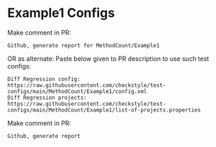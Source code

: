 # Example1 Configs
Make comment in PR:
```
Github, generate report for MethodCount/Example1
```
OR as alternate:
Paste below given to PR description to use such test configs:
```
Diff Regression config: https://raw.githubusercontent.com/checkstyle/test-configs/main/MethodCount/Example1/config.xml
Diff Regression projects: https://raw.githubusercontent.com/checkstyle/test-configs/main/MethodCount/Example1/list-of-projects.properties
```
Make comment in PR:
```
Github, generate report
```
